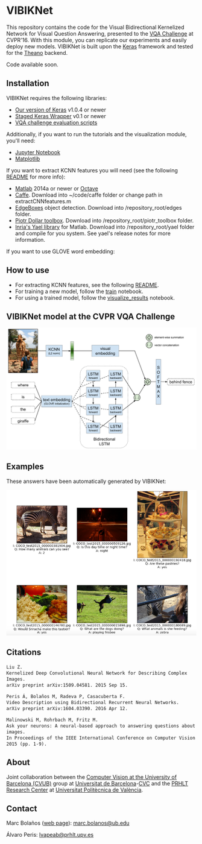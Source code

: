 # VIBIKNet
This repository contains the code for the Visual Bidirectional Kernelized Network for Visual Question Answering,
presented to the [VQA Challenge](http://visualqa.org/challenge.html) at CVPR'16. 
With this module, you can replicate our experiments and easily deploy new models. VIBIKNet is built upon the 
[Keras](https://github.com/fchollet/keras) framework and tested for the [Theano](http://deeplearning.net/software/theano)
backend.

Code available soon.

## Installation

VIBIKNet requires the following libraries:

 - [Our version of Keras](https://github.com/MarcBS/keras) v1.0.4 or newer
 - [Staged Keras Wrapper](https://github.com/MarcBS/staged_keras_wrapper) v0.1 or newer
 - [VQA challenge evaluation scripts](https://github.com/lvapeab/coco-caption/tree/master/pycocoevalcap/vqa)

Additionally, if you want to run the tutorials and the visualization module, you'll need:

  - [Jupyter Notebook](http://jupyter.readthedocs.io)
  - [Matplotlib](http://matplotlib.org)
 
If you want to extract KCNN features you will need (see the following [README](./features_extraction/KCNN/README.md) for more info):

 - [Matlab](http://es.mathworks.com/products/matlab/) 2014a or newer or [Octave](https://www.gnu.org/software/octave/download.html)
 - [Caffe](https://github.com/BVLC/caffe). Download into ~/code/caffe folder or change path in extractCNNfeatures.m
 - [EdgeBoxes](https://github.com/pdollar/edges) object detection. Download into /repository_root/edges folder.
 - [Piotr Dollar toolbox](https://github.com/pdollar/toolbox). Download into /repository_root/piotr_toolbox folder.
 - [Inria's Yael library](https://gforge.inria.fr/projects/yael/) for Matlab. Download into /repository_root/yael folder and compile for you system. See yael's release notes for more information.

If you want to use GLOVE word embedding:


## How to use
 
 - For extracting KCNN features, see the following [README](./features_extraction/KCNN/README.md).
 - For training a new model, follow the [train](ttps://github.com/MarcBS/VIBIKNet/tutorials/train.ipynb) notebook.
 - For using a trained model, follow the [visualize_results](ttps://github.com/MarcBS/VIBIKNet/tutorials/visualize_results.ipynb) notebook.


## VIBIKNet model at the CVPR VQA Challenge
 
![CVPR_model](./docs/CVPR_model.png)

## Examples

These answers have been automatically generated by VIBIKNet:

![Examples](./docs/examples.png)


## Citations

```
Liu Z. 
Kernelized Deep Convolutional Neural Network for Describing Complex Images. 
arXiv preprint arXiv:1509.04581. 2015 Sep 15.
```

```
Peris Á, Bolaños M, Radeva P, Casacuberta F. 
Video Description using Bidirectional Recurrent Neural Networks. 
arXiv preprint arXiv:1604.03390. 2016 Apr 12.
```

```
Malinowski M, Rohrbach M, Fritz M. 
Ask your neurons: A neural-based approach to answering questions about images. 
In Proceedings of the IEEE International Conference on Computer Vision 2015 (pp. 1-9).
```

## About

Joint collaboration between the [Computer Vision at the University of Barcelona (CVUB)](http://www.ub.edu/cvub/) group at [Universitat de Barcelona](www.ub.edu)-[CVC](http://www.cvc.uab.es) and the [PRHLT Research Center](https://www.prhlt.upv.es) at [Universitat Politècnica de València](https://www.upv.es).


## Contact

Marc Bolaños ([web page](http://www.ub.edu/cvub/marcbolanos/)): marc.bolanos@ub.edu

Álvaro Peris: lvapeab@prhlt.upv.es 
 
 
